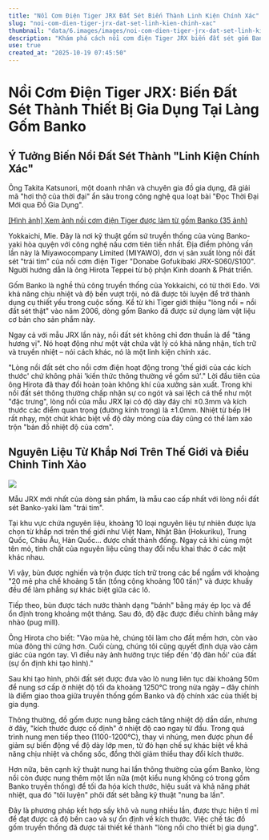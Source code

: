 ```yaml
---
title: "Nồi Cơm Điện Tiger JRX Đất Sét Biến Thành Linh Kiện Chính Xác"
slug: "noi-com-dien-tiger-jrx-dat-set-linh-kien-chinh-xac"
thumbnail: "data/6.images/images/noi-com-dien-tiger-jrx-dat-set-linh-kien-chinh-xac.webp"
description: "Khám phá cách nồi cơm điện Tiger JRX biến đất sét gốm Banko thành linh kiện chính xác, kết hợp nghệ thuật truyền thống và công nghệ hiện đại."
use: true
created_at: "2025-10-19 07:45:50"
---
```


# Nồi Cơm Điện Tiger JRX: Biến Đất Sét Thành Thiết Bị Gia Dụng Tại Làng Gốm Banko

## Ý Tưởng Biến Nồi Đất Sét Thành "Linh Kiện Chính Xác"

Ông Takita Katsunori, một doanh nhân và chuyên gia đồ gia dụng, đã giải mã "hơi thở của thời đại" ẩn sâu trong công nghệ qua loạt bài "Đọc Thời Đại Mới qua Đồ Gia Dụng".

[[Hình ảnh] Xem ảnh nồi cơm điện Tiger được làm từ gốm Banko (35 ảnh)](https://vague.style/photo/363924)

Yokkaichi, Mie. Đây là nơi kỹ thuật gốm sứ truyền thống của vùng Banko-yaki hòa quyện với công nghệ nấu cơm tiên tiến nhất. Địa điểm phỏng vấn lần này là Miyawocompany Limited (MIYAWO), đơn vị sản xuất lòng nồi đất sét "trái tim" của nồi cơm điện Tiger <Takitate> "Donabe Gofukibaki JRX-S060/S100". Người hướng dẫn là ông Hirota Teppei từ bộ phận Kinh doanh & Phát triển.

Gốm Banko là nghề thủ công truyền thống của Yokkaichi, có từ thời Edo. Với khả năng chịu nhiệt và độ bền vượt trội, nó đã được tôi luyện để trở thành dụng cụ thiết yếu trong cuộc sống. Kể từ khi Tiger giới thiệu "lòng nồi = nồi đất sét thật" vào năm 2006, dòng gốm Banko đã được sử dụng làm vật liệu cơ bản cho sản phẩm này.

Ngay cả với mẫu JRX lần này, nồi đất sét không chỉ đơn thuần là để "tăng hương vị". Nó hoạt động như một vật chứa vật lý có khả năng nhận, tích trữ và truyền nhiệt – nói cách khác, nó là một linh kiện chính xác.

"Lòng nồi đất sét cho nồi cơm điện hoạt động trong 'thế giới của các kích thước' chứ không phải 'kiến thức thông thường về gốm sứ'."
Lời đầu tiên của ông Hirota đã thay đổi hoàn toàn không khí của xưởng sản xuất. Trong khi nồi đất sét thông thường chấp nhận sự co ngót và sai lệch cá thể như một "đặc trưng", lòng nồi của mẫu JRX lại có độ dày đáy chỉ ±0.3mm và kích thước các điểm quan trọng (đường kính trong) là ±1.0mm. Nhiệt từ bếp IH rất nhạy, một chút khác biệt về độ dày mỏng của đáy cũng có thể làm xáo trộn "bản đồ nhiệt độ của cơm".

## Nguyên Liệu Từ Khắp Nơi Trên Thế Giới và Điều Chỉnh Tinh Xảo

![](/images/20251018-10363924-vague-000-1-view.webp)

Mẫu JRX mới nhất của dòng sản phẩm, là mẫu cao cấp nhất với lòng nồi đất sét Banko-yaki làm "trái tim".

Tại khu vực chứa nguyên liệu, khoảng 10 loại nguyên liệu tự nhiên được lựa chọn từ khắp nơi trên thế giới như Việt Nam, Nhật Bản (Hokuriku), Trung Quốc, Châu Âu, Hàn Quốc... được chất thành đống. Ngay cả khi cùng một tên mỏ, tính chất của nguyên liệu cũng thay đổi nếu khai thác ở các mặt khác nhau.

Vì vậy, bùn được nghiền và trộn được tích trữ trong các bể ngầm với khoảng "20 mẻ pha chế khoảng 5 tấn (tổng cộng khoảng 100 tấn)" và được khuấy đều để làm phẳng sự khác biệt giữa các lô.

Tiếp theo, bùn được tách nước thành dạng "bánh" bằng máy ép lọc và để ổn định trong khoảng một tháng. Sau đó, độ đặc được điều chỉnh bằng máy nhào (pug mill).

Ông Hirota cho biết: "Vào mùa hè, chúng tôi làm cho đất mềm hơn, còn vào mùa đông thì cứng hơn. Cuối cùng, chúng tôi cũng quyết định dựa vào cảm giác của ngón tay. Vì điều này ảnh hưởng trực tiếp đến 'độ đàn hồi' của đất (sự ổn định khi tạo hình)."

Sau khi tạo hình, phôi đất sét được đưa vào lò nung liên tục dài khoảng 50m để nung sơ cấp ở nhiệt độ tối đa khoảng 1250℃ trong nửa ngày – đây chính là điểm giao thoa giữa truyền thống gốm Banko và độ chính xác của thiết bị gia dụng.

Thông thường, đồ gốm được nung bằng cách tăng nhiệt độ dần dần, nhưng ở đây, "kích thước được cố định" ở nhiệt độ cao ngay từ đầu. Trong quá trình nung men tiếp theo (1100-1200℃), thay vì nhúng, men được phun để giảm sự biến động về độ dày lớp men, từ đó hạn chế sự khác biệt về khả năng chịu nhiệt và chống sốc, đồng thời giảm thiểu thay đổi kích thước.

Hơn nữa, bên cạnh kỹ thuật nung hai lần thông thường của gốm Banko, lòng nồi còn được nung thêm một lần nữa (một kiểu nung không có trong gốm Banko truyền thống) để tối đa hóa kích thước, hiệu suất và khả năng phát nhiệt, qua đó "tôi luyện" phôi đất sét bằng kỹ thuật "nung ba lần".

Đây là phương pháp kết hợp sấy khô và nung nhiều lần, được thực hiện tỉ mỉ để đạt được cả độ bền cao và sự ổn định về kích thước. Việc chế tác đồ gốm truyền thống đã được tái thiết kế thành "lòng nồi cho thiết bị gia dụng".
